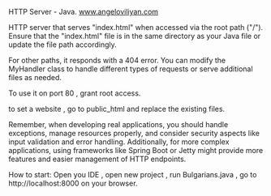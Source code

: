 HTTP Server - Java.
www.angeloviliyan.com

HTTP server that serves "index.html" when accessed via the root path ("/"). Ensure that the "index.html" file is in the same directory as your Java file or update the file path accordingly.

For other paths, it responds with a 404 error. You can modify the MyHandler class to handle different types of requests or serve additional files as needed.

To use it on port 80 , grant root access.

to set a website , go to public_html and replace the existing files.


Remember, when developing real applications, you should handle exceptions, manage resources properly, and consider security aspects like input validation and error handling. Additionally, 
for more complex applications, using frameworks like Spring Boot or Jetty might provide more features and easier management of HTTP endpoints.


How to start: 
Open you IDE , open new project , run Bulgarians.java , go to http://localhost:8000 on your browser. 





